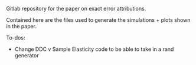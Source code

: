Gitlab repository for the paper on exact error attributions.

Contained here are the files used to generate the simulations + plots shown in the paper.

To-dos:
- Change DDC v Sample Elasticity code to be able to take in a rand generator

